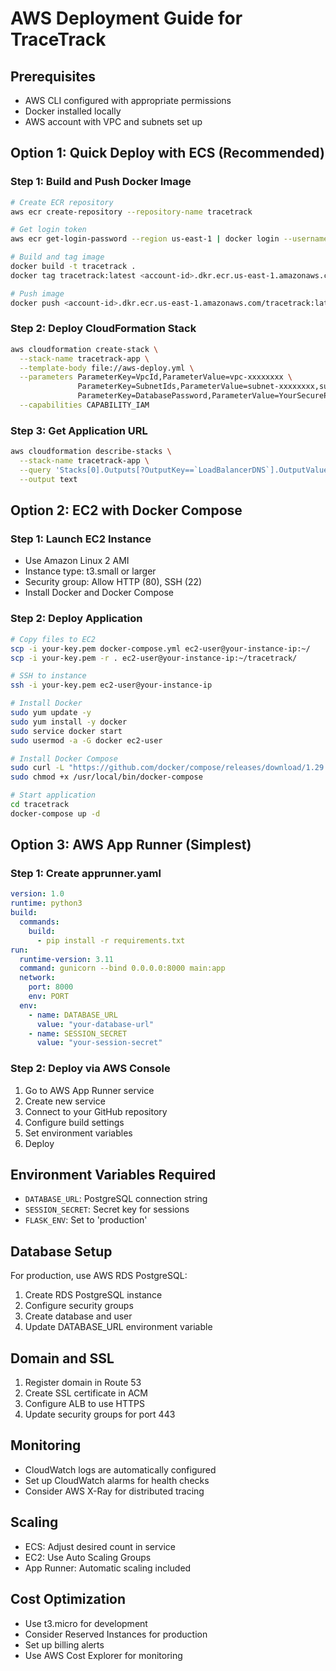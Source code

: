 # AWS Deployment Guide for TraceTrack

## Prerequisites
- AWS CLI configured with appropriate permissions
- Docker installed locally
- AWS account with VPC and subnets set up

## Option 1: Quick Deploy with ECS (Recommended)

### Step 1: Build and Push Docker Image
```bash
# Create ECR repository
aws ecr create-repository --repository-name tracetrack

# Get login token
aws ecr get-login-password --region us-east-1 | docker login --username AWS --password-stdin <account-id>.dkr.ecr.us-east-1.amazonaws.com

# Build and tag image
docker build -t tracetrack .
docker tag tracetrack:latest <account-id>.dkr.ecr.us-east-1.amazonaws.com/tracetrack:latest

# Push image
docker push <account-id>.dkr.ecr.us-east-1.amazonaws.com/tracetrack:latest
```

### Step 2: Deploy CloudFormation Stack
```bash
aws cloudformation create-stack \
  --stack-name tracetrack-app \
  --template-body file://aws-deploy.yml \
  --parameters ParameterKey=VpcId,ParameterValue=vpc-xxxxxxxx \
               ParameterKey=SubnetIds,ParameterValue=subnet-xxxxxxxx,subnet-yyyyyyyy \
               ParameterKey=DatabasePassword,ParameterValue=YourSecurePassword123 \
  --capabilities CAPABILITY_IAM
```

### Step 3: Get Application URL
```bash
aws cloudformation describe-stacks \
  --stack-name tracetrack-app \
  --query 'Stacks[0].Outputs[?OutputKey==`LoadBalancerDNS`].OutputValue' \
  --output text
```

## Option 2: EC2 with Docker Compose

### Step 1: Launch EC2 Instance
- Use Amazon Linux 2 AMI
- Instance type: t3.small or larger
- Security group: Allow HTTP (80), SSH (22)
- Install Docker and Docker Compose

### Step 2: Deploy Application
```bash
# Copy files to EC2
scp -i your-key.pem docker-compose.yml ec2-user@your-instance-ip:~/
scp -i your-key.pem -r . ec2-user@your-instance-ip:~/tracetrack/

# SSH to instance
ssh -i your-key.pem ec2-user@your-instance-ip

# Install Docker
sudo yum update -y
sudo yum install -y docker
sudo service docker start
sudo usermod -a -G docker ec2-user

# Install Docker Compose
sudo curl -L "https://github.com/docker/compose/releases/download/1.29.2/docker-compose-$(uname -s)-$(uname -m)" -o /usr/local/bin/docker-compose
sudo chmod +x /usr/local/bin/docker-compose

# Start application
cd tracetrack
docker-compose up -d
```

## Option 3: AWS App Runner (Simplest)

### Step 1: Create apprunner.yaml
```yaml
version: 1.0
runtime: python3
build:
  commands:
    build:
      - pip install -r requirements.txt
run:
  runtime-version: 3.11
  command: gunicorn --bind 0.0.0.0:8000 main:app
  network:
    port: 8000
    env: PORT
  env:
    - name: DATABASE_URL
      value: "your-database-url"
    - name: SESSION_SECRET
      value: "your-session-secret"
```

### Step 2: Deploy via AWS Console
1. Go to AWS App Runner service
2. Create new service
3. Connect to your GitHub repository
4. Configure build settings
5. Set environment variables
6. Deploy

## Environment Variables Required
- `DATABASE_URL`: PostgreSQL connection string
- `SESSION_SECRET`: Secret key for sessions
- `FLASK_ENV`: Set to 'production'

## Database Setup
For production, use AWS RDS PostgreSQL:
1. Create RDS PostgreSQL instance
2. Configure security groups
3. Create database and user
4. Update DATABASE_URL environment variable

## Domain and SSL
1. Register domain in Route 53
2. Create SSL certificate in ACM
3. Configure ALB to use HTTPS
4. Update security groups for port 443

## Monitoring
- CloudWatch logs are automatically configured
- Set up CloudWatch alarms for health checks
- Consider AWS X-Ray for distributed tracing

## Scaling
- ECS: Adjust desired count in service
- EC2: Use Auto Scaling Groups
- App Runner: Automatic scaling included

## Cost Optimization
- Use t3.micro for development
- Consider Reserved Instances for production
- Set up billing alerts
- Use AWS Cost Explorer for monitoring